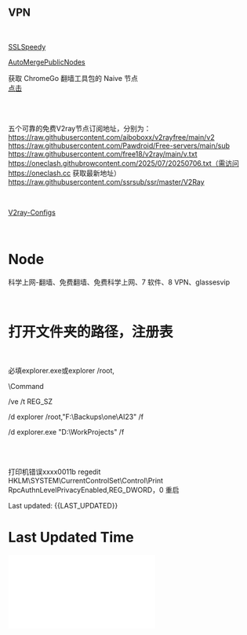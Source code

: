 <br>

VPN
--------

<br>

[SSLSpeedy][at1]
<br>

[AutoMergePublicNodes][at2]
<br>

获取 ChromeGo 翻墙工具包的 Naive 节点
<br>
[点击][at3]

<br>
<br>

五个可靠的免费V2ray节点订阅地址，分别为：
https://raw.githubusercontent.com/aiboboxx/v2rayfree/main/v2
https://raw.githubusercontent.com/Pawdroid/Free-servers/main/sub
https://raw.githubusercontent.com/free18/v2ray/main/v.txt
https://oneclash.githubrowcontent.com/2025/07/20250706.txt（需访问 https://oneclash.cc 获取最新地址）
https://raw.githubusercontent.com/ssrsub/ssr/master/V2Ray






<br>

[V2ray-Configs][at4]

[at1]:https://socksoso.com/main.php
[at2]:https://github.com/chengaopan/AutoMergePublicNodes
[at3]:https://yaney.top/article/example-3
[at4]:https://github.com/barry-far/V2ray-Configs


<br>

Node
===============

科学上网-翻墙、免费翻墙、免费科学上网、7 软件、8 VPN、glassesvip


<br>

打开文件夹的路径，注册表
===============
<br>

必填explorer.exe或explorer /root,

\Command

/ve /t REG_SZ 

/d explorer /root,"F:\Backups\one\AI23" /f

/d explorer.exe "D:\WorkProjects" /f



<br>
<br>


打印机错误xxxx0011b
regedit
HKLM\SYSTEM\CurrentControlSet\Control\Print
RpcAuthnLevelPrivacyEnabled,REG_DWORD，0
重启



Last updated: {{LAST_UPDATED}}

# Last Updated Time
![](time.md)


<br>
<br>



